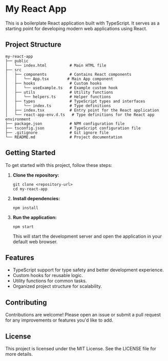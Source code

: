 # My React App

This is a boilerplate React application built with TypeScript. It serves as a starting point for developing modern web applications using React.

## Project Structure

```
my-react-app
├── public
│   └── index.html          # Main HTML file
├── src
│   ├── components          # Contains React components
│   │   └── App.tsx        # Main App component
│   ├── hooks               # Custom hooks
│   │   └── useExample.ts   # Example custom hook
│   ├── utils               # Utility functions
│   │   └── helpers.ts      # Helper functions
│   ├── types               # TypeScript types and interfaces
│   │   └── index.ts        # Type definitions
│   ├── index.tsx           # Entry point for the React application
│   └── react-app-env.d.ts   # Type definitions for the React app environment
├── package.json            # NPM configuration file
├── tsconfig.json           # TypeScript configuration file
├── .gitignore              # Git ignore file
└── README.md               # Project documentation
```

## Getting Started

To get started with this project, follow these steps:

1. **Clone the repository:**
   ```
   git clone <repository-url>
   cd my-react-app
   ```

2. **Install dependencies:**
   ```
   npm install
   ```

3. **Run the application:**
   ```
   npm start
   ```

   This will start the development server and open the application in your default web browser.

## Features

- TypeScript support for type safety and better development experience.
- Custom hooks for reusable logic.
- Utility functions for common tasks.
- Organized project structure for scalability.

## Contributing

Contributions are welcome! Please open an issue or submit a pull request for any improvements or features you'd like to add.

## License

This project is licensed under the MIT License. See the LICENSE file for more details.